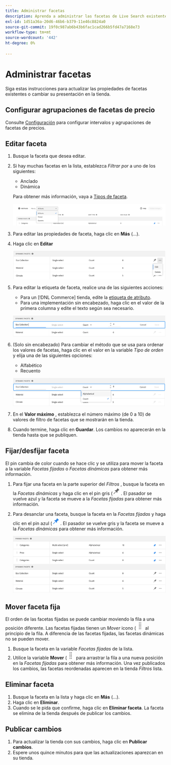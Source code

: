 ```yaml
---
title: Administrar facetas
description: Aprenda a administrar las facetas de Live Search existentes.
exl-id: 1d51a36a-20d6-46b6-b379-11e46c8824a0
source-git-commit: 19f0c987ab6b43b6fac1cad266b5fd47a7168e73
workflow-type: tm+mt
source-wordcount: '442'
ht-degree: 0%

---
```


# Administrar facetas

Siga estas instrucciones para actualizar las propiedades de facetas existentes o cambiar su presentación en la tienda.

## Configurar agrupaciones de facetas de precio

Consulte [Configuración](settings.md) para configurar intervalos y agrupaciones de facetas de precios.

## Editar faceta

1. Busque la faceta que desea editar.
1. Si hay muchas facetas en la lista, establezca *Filtrar por* a uno de los siguientes:

   * Anclado
   * Dinámica

   Para obtener más información, vaya a [Tipos de faceta](facets-type.md).

   ![Facetas de filtro](assets/facets-filter-by-cropped.png)

1. Para editar las propiedades de faceta, haga clic en **Más** (...).
1. Haga clic en **Editar**

   ![Editar opciones](assets/facet-edit-menu.png)

1. Para editar la etiqueta de faceta, realice una de las siguientes acciones:

   * Para un [!DNL Commerce] tienda, edite la [etiqueta de atributo](https://docs.magento.com/user-guide/stores/attributes-product.html).
   * Para una implementación sin encabezado, haga clic en el valor de la primera columna y edite el texto según sea necesario.

   ![Editar etiqueta](assets/facet-edit-label.png)

1. (Solo sin encabezado) Para cambiar el método que se usa para ordenar los valores de facetas, haga clic en el valor en la variable *Tipo de orden* y elija una de las siguientes opciones:

   * Alfabético
   * Recuento

   ![Editar recuento](assets/facets-edit-count.png)

1. En el **Valor máximo** , establezca el número máximo (de 0 a 10) de valores de filtro de facetas que se mostrarán en la tienda.
1. Cuando termine, haga clic en **Guardar**.
Los cambios no aparecerán en la tienda hasta que se publiquen.

## Fijar/desfijar faceta

El pin cambia de color cuando se hace clic y se utiliza para mover la faceta a la variable *Facetas fijadas* o *Facetas dinámicas* para obtener más información.

1. Para fijar una faceta en la parte superior del *Filtros* , busque la faceta en la *Facetas dinámicas* y haga clic en el pin gris (![Selector de clavijas](assets/btn-pin-gray.png).
El pasador se vuelve azul y la faceta se mueve a la *Facetas fijadas* para obtener más información.
1. Para desanclar una faceta, busque la faceta en la *Facetas fijadas* y haga clic en el pin azul (![Selector de clavijas](assets/btn-pin-blue.png).
El pasador se vuelve gris y la faceta se mueve a la *Facetas dinámicas* para obtener más información.

   ![Facetas fijadas y dinámicas](assets/facets-pinned-unpinned.png)

## Mover faceta fija

El orden de las facetas fijadas se puede cambiar moviendo la fila a una posición diferente. Las facetas fijadas tienen un *Mover* icono (![Mover selector](assets/btn-move.png) al principio de la fila. A diferencia de las facetas fijadas, las facetas dinámicas no se pueden mover.

1. Busque la faceta en la variable *Facetas fijadas* de la lista.
1. Utilice la variable **Mover** (![Mover selector](assets/btn-move.png) para arrastrar la fila a una nueva posición en la *Facetas fijadas* para obtener más información.
Una vez publicados los cambios, las facetas reordenadas aparecen en la tienda *Filtros* lista.

## Eliminar faceta

1. Busque la faceta en la lista y haga clic en **Más** (...).
1. Haga clic en **Eliminar**.
1. Cuando se le pida que confirme, haga clic en **Eliminar faceta**.
La faceta se elimina de la tienda después de publicar los cambios.

## Publicar cambios

1. Para actualizar la tienda con sus cambios, haga clic en **Publicar cambios**.
1. Espere unos quince minutos para que las actualizaciones aparezcan en su tienda.

